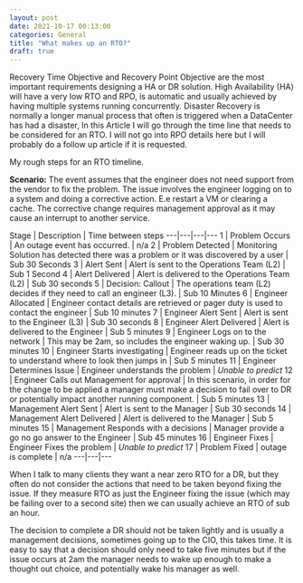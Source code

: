 ```yaml
---
layout: post
date: 2021-10-17 00:13:00
categories: General
title: "What makes up an RTO?"
draft: true
---
```

Recovery Time Objective and Recovery Point Objective are the most important requirements designing a HA or DR solution. High Availability (HA) will have a very low RTO and RPO, is automatic and usually achieved by having multiple systems running concurrently. Disaster Recovery is normally a longer manual process that often is triggered when a DataCenter has had a disaster,  In this Article I will go through the time line that needs to be considered for an RTO. I will not go into RPO details here but I will probably do a follow up article if it is requested.

<!--more-->

My rough steps for an RTO timeline.

**Scenario:**  The event assumes that the engineer does not need support from the vendor to fix the problem. The issue involves the engineer logging on to a system and doing a corrective action.  E.e restart a VM or clearing a cache. The corrective change requires management approval as it may cause an interrupt to another service.

Stage | Description | Time between steps
---|---|---|---
1 | Problem Occurs | An outage event has occurred. | n/a
2 | Problem Detected | Monitoring Solution has detected there was a problem or it was discovered by a user | Sub 30  Seconds
3 | Alert Sent | Alert is sent to the Operations Team (L2) | Sub 1 Second
4 | Alert Delivered | Alert is delivered to the Operations Team (L2) | Sub 30 seconds
5 | Decision: Callout |  The operations team (L2) decides if they need to call  an engineer (L3).  | Sub 10 Minutes
6 | Engineer Allocated | Engineer contact details are retrieved or pager duty is used to contact the engineer | Sub 10 minutes
7 | Engineer Alert Sent | Alert is sent to the Engineer (L3) | Sub 30 seconds
8 | Engineer Alert Delivered | Alert is delivered to the Engineer | Sub 5 minutes
9 | Engineer Logs on to the network | This may be 2am, so includes the engineer waking up. | Sub 30 minutes
10 | Engineer Starts investigating | Engineer reads up on the ticket to understand where to look then jumps in | Sub 5 minutes
11 | Engineer Determines Issue | Engineer understands the problem | *Unable to predict*
12 | Engineer Calls out Management for approval | In this scenario, in order for the change to be applied a manager must make a decision to fail over to DR or potentially impact another running component. | Sub 5 minutes
13 | Management Alert Sent | Alert is sent to the Manager | Sub 30 seconds
14 | Management Alert Delivered   | Alert is delivered to the Manager | Sub 5 minutes
15 | Management Responds with a decisions  | Manager provide a go no go answer to the Engineer | Sub 45 minutes
16 | Engineer Fixes | Engineer Fixes the problem | *Unable to predict*
17 | Problem Fixed | outage is complete | n/a
---|---|---


When I talk to many clients they want a near zero RTO for a DR, but they often do not consider the actions that need to be taken beyond fixing the issue. If they measure RTO as just the Engineer fixing the issue (which may be failing over to a second site) then we can usually achieve an RTO of sub an hour.

The decision to complete a DR should not be taken lightly and is usually a management decisions, sometimes going up to the CIO, this takes time. It is easy to say that a decision should only need to take five minutes but if the issue occurs at 2am the manager needs to wake up enough to make a thought out choice, and potentially wake his manager as well.
